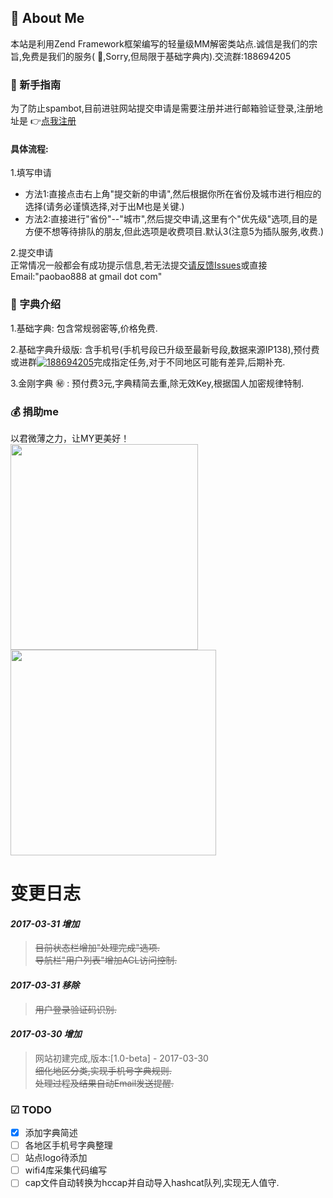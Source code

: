 ##  :clap: About Me
本站是利用Zend Framework框架编写的轻量级MM解密类站点.诚信是我们的宗旨,免费是我们的服务( :pray:,Sorry,但局限于基础字典内).交流群:188694205

###  :two_men_holding_hands: 新手指南
为了防止spambot,目前进驻网站提交申请是需要注册并进行邮箱验证登录,注册地址是 :point_right:[点我注册](http://www.hdwiki.net/hack/users/register)  

#### 具体流程:  

1.填写申请  
* 方法1:直接点击右上角"提交新的申请",然后根据你所在省份及城市进行相应的选择(请务必谨慎选择,对于出M也是关键.)  
* 方法2:直接进行"省份"--"城市",然后提交申请,这里有个"优先级"选项,目的是方便不想等待排队的朋友,但此选项是收费项目.默认3(注意5为插队服务,收费.)  

2.提交申请  
    正常情况一般都会有成功提示信息,若无法提交[请反馈Issues](https://github.com/paobao/crack/issues)或直接Email:"paobao888 at gmail dot com"  

###  :blue_book: 字典介绍  

1.基础字典:
    包含常规弱密等,价格免费.

2.基础字典升级版:
    含手机号(手机号段已升级至最新号段,数据来源IP138),预付费或进群<a target="_blank" href="//shang.qq.com/wpa/qunwpa?idkey=808f814c0324ef8b40c398faccd5a61286bc98ee6c    14608615164cd72a852bb6"><img border="0" src="http://pub.idqqimg.com/wpa/images/group.png" alt="188694205" title="188694205"></a>完成指定任务,对于不同地区可能有差异,后期补充.  

3.金刚字典 :secret: :
    预付费3元,字典精简去重,除无效Key,根据国人加密规律特制.  

###  :moneybag: 捐助me
以君微薄之力，让MY更美好！  
<img src="http://www.hdwiki.net/uploads/weixindonate.png" width="300" height="329">
<img src="http://www.hdwiki.net/uploads/taobaodonate.png" width="329" height="329">

# 变更日志 


#### *2017-03-31 增加*  
> ~~目前状态栏增加"处理完成"选项.~~  
> ~~导航栏"用户列表"增加ACL访问控制.~~  

#### *2017-03-31 移除*  
> ~~用户登录验证码识别.~~  

#### *2017-03-30 增加*  
> 网站初建完成,版本:[1.0-beta] - 2017-03-30  
> ~~细化地区分类,实现手机号字典规则.~~  
> ~~处理过程及结果自动Email发送提醒.~~  

<!-- change it for later
### Fixed
### Removed
### Changed
-->

### ☑ TODO
- [X] 添加字典简述  
- [ ] 各地区手机号字典整理   
- [ ] 站点logo待添加   
- [ ] wifi4库采集代码编写   
- [ ] cap文件自动转换为hccap并自动导入hashcat队列,实现无人值守.   
